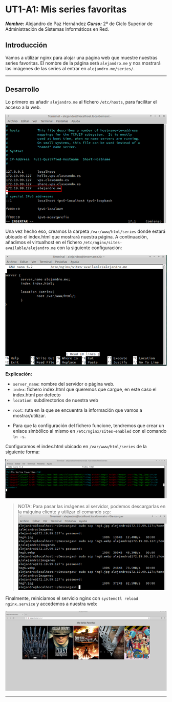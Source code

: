 # UT1-A1: Mis series favoritas

***Nombre:*** Alejandro de Paz Hernández
***Curso:*** 2º de Ciclo Superior de Administración de Sistemas Informáticos en Red.

## Introducción

Vamos a utilizar nginx para alojar una página web que muestre nuestras series favoritas. El nombre de la página será `alejandro.me` y nos mostrará las imágenes de las series al entrar en `alejandro.me/series/`.

---

## Desarrollo

Lo primero es añadir `alejandro.me` al fichero `/etc/hosts`, para facilitar el acceso a la web.

![](img/1.png)

Una vez hecho eso, creamos la carpeta `/var/www/html/series` donde estará ubicado el index.html que mostrará nuestra página. A continuación, añadimos el virtualhost en el fichero `/etc/nginx/sites-available/alejandro.me` con la siguiente configuración:

![](img/4.png)

**Explicación:**

* `server_name`: nombre del servidor o página web.
* `index`: fichero index.html que queremos que cargue, en este caso el index.html por defecto
* `location`: subdirectorios de nuestra web
+ `root`: ruta en la que se encuentra la información que vamos a mostrar/utilizar.

* Para que la configuración del fichero funcione, tendremos que crear un enlace simbólico al mismo en `/etc/nginx/sites-enabled` con el comando `ln -s`. 

Configuramos el index.html ubicado en `/var/www/html/series` de la siguiente forma:

![](img/7.png)

> NOTA: Para pasar las imágenes al servidor, podemos descargarlas en la máquina cliente y utilizar el comando `scp`:![](img/5.png)  
      
Finalmente, reiniciamos el servicio nginx con `systemctl reload nginx.service` y accedemos a nuestra web:

![](img/6.png)

---